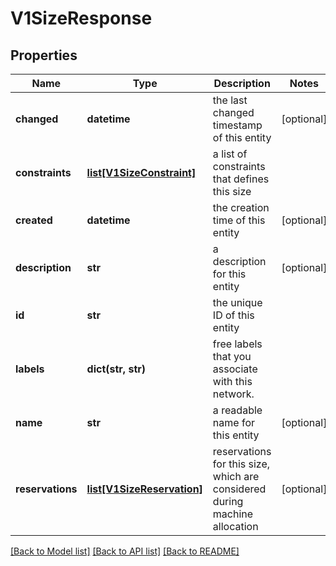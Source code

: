 # V1SizeResponse

## Properties
Name | Type | Description | Notes
------------ | ------------- | ------------- | -------------
**changed** | **datetime** | the last changed timestamp of this entity | [optional] 
**constraints** | [**list[V1SizeConstraint]**](V1SizeConstraint.md) | a list of constraints that defines this size | 
**created** | **datetime** | the creation time of this entity | [optional] 
**description** | **str** | a description for this entity | [optional] 
**id** | **str** | the unique ID of this entity | 
**labels** | **dict(str, str)** | free labels that you associate with this network. | 
**name** | **str** | a readable name for this entity | [optional] 
**reservations** | [**list[V1SizeReservation]**](V1SizeReservation.md) | reservations for this size, which are considered during machine allocation | [optional] 

[[Back to Model list]](../README.md#documentation-for-models) [[Back to API list]](../README.md#documentation-for-api-endpoints) [[Back to README]](../README.md)


